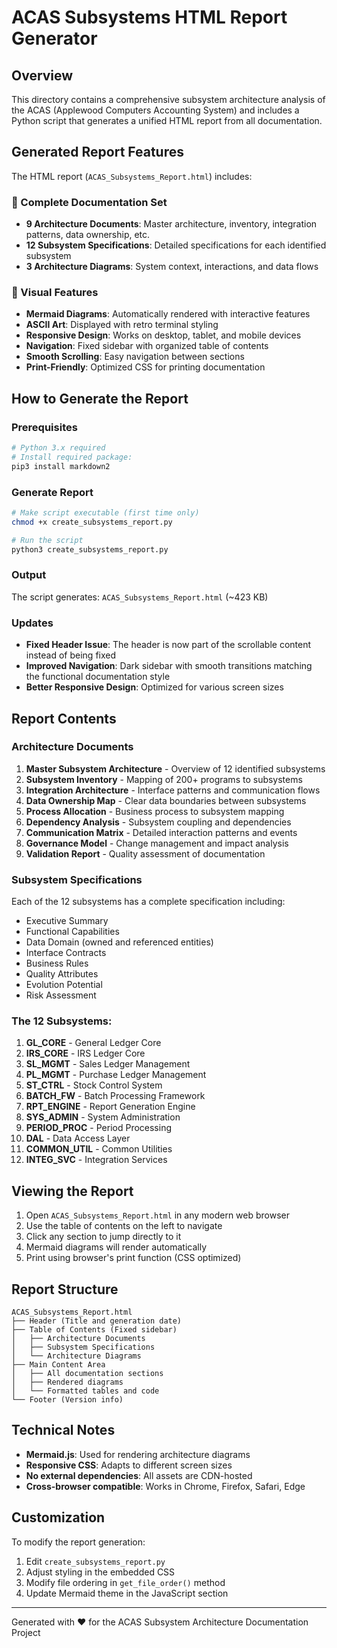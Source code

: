 # ACAS Subsystems HTML Report Generator

## Overview

This directory contains a comprehensive subsystem architecture analysis of the ACAS (Applewood Computers Accounting System) and includes a Python script that generates a unified HTML report from all documentation.

## Generated Report Features

The HTML report (`ACAS_Subsystems_Report.html`) includes:

### 📑 Complete Documentation Set
- **9 Architecture Documents**: Master architecture, inventory, integration patterns, data ownership, etc.
- **12 Subsystem Specifications**: Detailed specifications for each identified subsystem
- **3 Architecture Diagrams**: System context, interactions, and data flows

### 🎨 Visual Features
- **Mermaid Diagrams**: Automatically rendered with interactive features
- **ASCII Art**: Displayed with retro terminal styling
- **Responsive Design**: Works on desktop, tablet, and mobile devices
- **Navigation**: Fixed sidebar with organized table of contents
- **Smooth Scrolling**: Easy navigation between sections
- **Print-Friendly**: Optimized CSS for printing documentation

## How to Generate the Report

### Prerequisites
```bash
# Python 3.x required
# Install required package:
pip3 install markdown2
```

### Generate Report
```bash
# Make script executable (first time only)
chmod +x create_subsystems_report.py

# Run the script
python3 create_subsystems_report.py
```

### Output
The script generates: `ACAS_Subsystems_Report.html` (~423 KB)

### Updates
- **Fixed Header Issue**: The header is now part of the scrollable content instead of being fixed
- **Improved Navigation**: Dark sidebar with smooth transitions matching the functional documentation style
- **Better Responsive Design**: Optimized for various screen sizes

## Report Contents

### Architecture Documents
1. **Master Subsystem Architecture** - Overview of 12 identified subsystems
2. **Subsystem Inventory** - Mapping of 200+ programs to subsystems
3. **Integration Architecture** - Interface patterns and communication flows
4. **Data Ownership Map** - Clear data boundaries between subsystems
5. **Process Allocation** - Business process to subsystem mapping
6. **Dependency Analysis** - Subsystem coupling and dependencies
7. **Communication Matrix** - Detailed interaction patterns and events
8. **Governance Model** - Change management and impact analysis
9. **Validation Report** - Quality assessment of documentation

### Subsystem Specifications
Each of the 12 subsystems has a complete specification including:
- Executive Summary
- Functional Capabilities
- Data Domain (owned and referenced entities)
- Interface Contracts
- Business Rules
- Quality Attributes
- Evolution Potential
- Risk Assessment

### The 12 Subsystems:
1. **GL_CORE** - General Ledger Core
2. **IRS_CORE** - IRS Ledger Core
3. **SL_MGMT** - Sales Ledger Management
4. **PL_MGMT** - Purchase Ledger Management
5. **ST_CTRL** - Stock Control System
6. **BATCH_FW** - Batch Processing Framework
7. **RPT_ENGINE** - Report Generation Engine
8. **SYS_ADMIN** - System Administration
9. **PERIOD_PROC** - Period Processing
10. **DAL** - Data Access Layer
11. **COMMON_UTIL** - Common Utilities
12. **INTEG_SVC** - Integration Services

## Viewing the Report

1. Open `ACAS_Subsystems_Report.html` in any modern web browser
2. Use the table of contents on the left to navigate
3. Click any section to jump directly to it
4. Mermaid diagrams will render automatically
5. Print using browser's print function (CSS optimized)

## Report Structure

```
ACAS_Subsystems_Report.html
├── Header (Title and generation date)
├── Table of Contents (Fixed sidebar)
│   ├── Architecture Documents
│   ├── Subsystem Specifications
│   └── Architecture Diagrams
├── Main Content Area
│   ├── All documentation sections
│   ├── Rendered diagrams
│   └── Formatted tables and code
└── Footer (Version info)
```

## Technical Notes

- **Mermaid.js**: Used for rendering architecture diagrams
- **Responsive CSS**: Adapts to different screen sizes
- **No external dependencies**: All assets are CDN-hosted
- **Cross-browser compatible**: Works in Chrome, Firefox, Safari, Edge

## Customization

To modify the report generation:
1. Edit `create_subsystems_report.py`
2. Adjust styling in the embedded CSS
3. Modify file ordering in `get_file_order()` method
4. Update Mermaid theme in the JavaScript section

---

Generated with ❤️ for the ACAS Subsystem Architecture Documentation Project